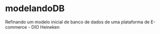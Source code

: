 # modelandoDB
Refinando um modelo inicial de banco de dados de uma plataforma de E-commerce - DIO Heineken 
